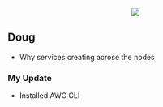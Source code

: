  <p align="center">
    <img src="https://github.com/sudheermuthyala/EKS/blob/main/Img/" />
      </p>

## Doug

- Why services creating acrose the nodes

### My Update 
- Installed AWC CLI